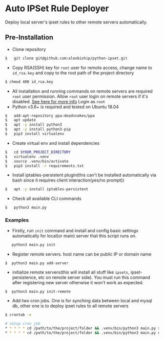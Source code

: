 
# Auto IPSet Rule Deployer

Deploy local server's ipset rules to other remote servers automatically.


## Pre-Installation

- Clone repository
```bash
$   git clone git@github.com:alexbiship/python-ipset.git
```
- Copy RSA(SSH) key for `root` user for remote access, change name to `id_rsa.key` and copy to the root path of the project directory
```bash
$ chmod 400 id_rsa.key
```
- All installation and running commands on remote servers are required `root` user permission. Allow `root` user login on remote servers if it's disabled. [See here for more info](https://www.knot35.com/how-to-permanently-enable-root-access-on-aws-ec2-instance/)  Login as `root` 
- Python v3.6+ is required and tested on Ubuntu 18.04

```bash
$   add-apt-repository ppa:deadsnakes/ppa
$   apt update
$   apt -y install python3
$   apt -y install python3-pip
$   pip3 install virtualenv
```
- Create virtual env and install dependencies
```bash
$   cd $YOUR_PROJECT_DIRECTORY
$   virtualenv .venv
$   source .venv/bin/activate
$   pip3 install -r requirements.txt
```
- Install iptables-persistent plugin(this can't be installed automatically via bash since it requires client interaction(yes/no prompt))
```bash
$   apt -y install iptables-persistent
```
 - Check all available CLI commands
 ```bash
$   python3 main.py
 ```


 ### Examples

 - Firstly, run `init` command and install and config basic settings automatically for local(or main) server that this script runs on.
 ```bash
    python3 main.py init
 ```
 - Register remote servers. host name can be public IP or domain name
 ```
 $  python3 main.py add-server
 ```
  - initialize remote servers(this will install all stuff like `ipsets`, ipset-persistence, etc on remote server side). You must run this command after registering new server otherwise it won't work as expected.
 ```
 $  python3 main.py init-remote
 ```
 - Add two cron jobs. One is for synching data between local and mysql db, other one is to deploy ipset rules to all remote servers
 ```bash
$ crontab -e

# setup cron job
* * * * * cd /path/to/the/project/folder && .venv/bin/python3 main.py sync
* * * * * cd /path/to/the/project/folder && .venv/bin/python3 main.py deploy
 ```